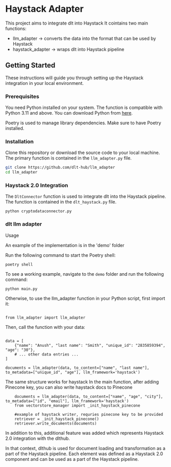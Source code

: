# Haystack Adapter

This project aims to integrate dlt into Haystack
It cointains two main functions:
- llm_adapter -> converts the data into the format that can be used by Haystack
- haystack_adapter -> wraps dlt into Haystack pipeline

## Getting Started

These instructions will guide you through setting up the Haystack integration in your local environment.
### Prerequisites

You need Python installed on your system. The function is compatible with Python 3.11 and above. You can download Python from [here](https://www.python.org/downloads/).

Poetry is used to manage library dependencies. Make sure to have Poetry installed. 

### Installation

Clone this repository or download the source code to your local machine. The primary function is contained in the `llm_adapter.py` file.

```bash
git clone https://github.com/dlt-hub/llm_adapter
cd llm_adapter
```



### Haystack 2.0 Integration

The `DltConnector` function is used to integrate dlt into the Haystack pipeline. The function is contained in the `dlt_haystack.py` file.

```python cryptodataconnector.py```




### dlt llm adapter
Usage

An example of the implementation is in the 'demo' folder

Run the following command to start the Poetry shell:

```poetry shell```

To see a working example, navigate to the `demo` folder and run the following command:

```python main.py```

Otherwise, to use the llm_adapter function in your Python script, first import it:
```

from llm_adapter import llm_adapter

```
Then, call the function with your data:
```

data = [
    {"name": "Anush", "last name": "Smith", "unique_id": "2835859394", "age": "30"},
    # ... other data entries ...
]

documents = llm_adapter(data, to_content=["name", "last name"], to_metadata=["unique_id", "age"], llm_framework='haystack')
```
The same structure works for haystack
In the main function, after adding Pinecone key, you can also write haystack docs to Pinecone
```
    documents = llm_adapter(data, to_content=["name", "age", "city"], to_metadata=["id", "email"], llm_framework='haystack')
    from vectorstore_manager import _init_haystack_pinecone

    #example of haystack writer, requries pinecone key to be provided
    retriever = _init_haystack_pinecone()
    retriever.write_documents(documents)

```
In addition to this, additional feature was added which represents Haystack 2.0 integration with the dlthub.

In that context, dlthub is used for document loading and transformation as a part of the Haystack pipeline.
Each element was defined as a Haystack 2.0 component and can be used as a part of the Haystack pipeline.
